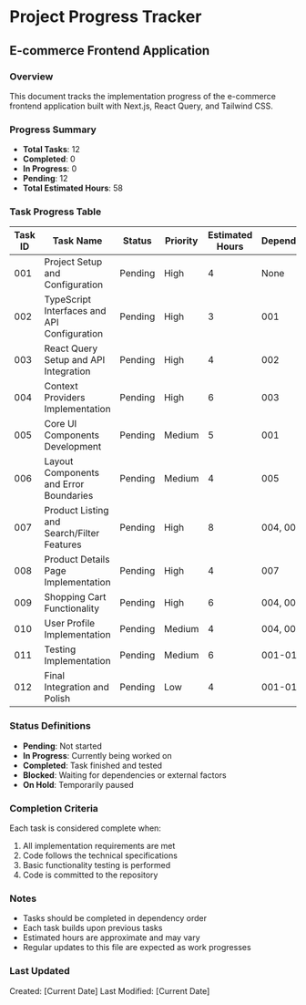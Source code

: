 # Project Progress Tracker
## E-commerce Frontend Application

### Overview
This document tracks the implementation progress of the e-commerce frontend application built with Next.js, React Query, and Tailwind CSS.

### Progress Summary
- **Total Tasks**: 12
- **Completed**: 0
- **In Progress**: 0
- **Pending**: 12
- **Total Estimated Hours**: 58

### Task Progress Table

| Task ID | Task Name                                    | Status      | Priority | Estimated Hours | Dependencies | Assigned To | Notes |
|---------|----------------------------------------------|-------------|----------|-----------------|--------------|-------------|-------|
| 001     | Project Setup and Configuration             | Pending     | High     | 4               | None         | -           | Foundation setup |
| 002     | TypeScript Interfaces and API Configuration | Pending     | High     | 3               | 001          | -           | Type definitions |
| 003     | React Query Setup and API Integration       | Pending     | High     | 4               | 002          | -           | Data fetching layer |
| 004     | Context Providers Implementation             | Pending     | High     | 6               | 003          | -           | State management |
| 005     | Core UI Components Development              | Pending     | Medium   | 5               | 001          | -           | Reusable components |
| 006     | Layout Components and Error Boundaries      | Pending     | Medium   | 4               | 005          | -           | App structure |
| 007     | Product Listing and Search/Filter Features  | Pending     | High     | 8               | 004, 006     | -           | Main product view |
| 008     | Product Details Page Implementation         | Pending     | High     | 4               | 007          | -           | Individual product view |
| 009     | Shopping Cart Functionality                 | Pending     | High     | 6               | 004, 008     | -           | Cart operations |
| 010     | User Profile Implementation                 | Pending     | Medium   | 4               | 004, 006     | -           | User features |
| 011     | Testing Implementation                      | Pending     | Medium   | 6               | 001-010      | -           | Quality assurance |
| 012     | Final Integration and Polish                | Pending     | Low      | 4               | 001-011      | -           | Final touches |

### Status Definitions
- **Pending**: Not started
- **In Progress**: Currently being worked on
- **Completed**: Task finished and tested
- **Blocked**: Waiting for dependencies or external factors
- **On Hold**: Temporarily paused

### Completion Criteria
Each task is considered complete when:
1. All implementation requirements are met
2. Code follows the technical specifications
3. Basic functionality testing is performed
4. Code is committed to the repository

### Notes
- Tasks should be completed in dependency order
- Each task builds upon previous tasks
- Estimated hours are approximate and may vary
- Regular updates to this file are expected as work progresses

### Last Updated
Created: [Current Date]
Last Modified: [Current Date] 